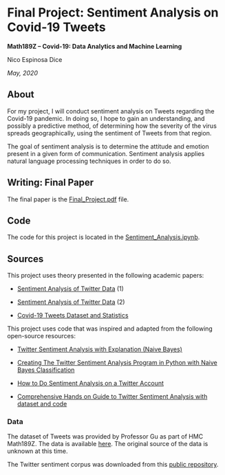 # Final Project: Sentiment Analysis on Covid-19 Tweets

**Math189Z – Covid-19: Data Analytics and Machine Learning**

Nico Espinosa Dice

*May, 2020*

## About
For my project, I will conduct sentiment analysis on Tweets regarding the Covid-19 pandemic. In doing so, I hope to gain an understanding, and possibly a predictive method, of determining how the severity of the virus spreads geographically, using the sentiment of Tweets from that region.

The goal of sentiment analysis is to determine the attitude and emotion present in a given form of communication. Sentiment analysis applies natural language processing techniques in order to do so.

## Writing: Final Paper
The final paper is the [Final_Project.pdf](https://github.com/nico-espinosadice/math189-covid19/blob/master/Project/Final_Paper.pdf) file.

## Code
The code for this project is located in the [Sentiment_Analysis.ipynb](https://github.com/nico-espinosadice/math189-covid19/blob/master/Project/Sentiment_Analysis.ipynb).

## Sources
This project uses theory presented in the following academic papers:  
- [Sentiment Analysis of Twitter Data](http://www.cs.columbia.edu/~julia/papers/Agarwaletal11.pdf) (1)

- [Sentiment Analysis of Twitter Data](https://arxiv.org/pdf/1711.10377.pdf) (2)

- [Covid-19 Tweets Dataset and Statistics](https://ieee-dataport.org/open-access/corona-virus-covid-19-tweets-dataset)


This project uses code that was inspired and adapted from the following open-source resources:  
- [Twitter Sentiment Analysis with Explanation (Naive Bayes)](https://medium.com/@koshut.takatsuji/twitter-sentiment-analysis-with-full-code-and-explanation-naive-bayes-a380b38f036b)

- [Creating The Twitter Sentiment Analysis Program in Python with Naive Bayes Classification](https://towardsdatascience.com/creating-the-twitter-sentiment-analysis-program-in-python-with-naive-bayes-classification-672e5589a7ed)

- [How to Do Sentiment Analysis on a Twitter Account](https://medium.com/better-programming/twitter-sentiment-analysis-15d8892c0082)

- [Comprehensive Hands on Guide to Twitter Sentiment Analysis with dataset and code](https://www.analyticsvidhya.com/blog/2018/07/hands-on-sentiment-analysis-dataset-python/)

### Data
The dataset of Tweets was provided by Professor Gu as part of HMC Math189Z. The data is available [here](https://math189covid19.github.io/resources.html). The original source of the data is unknown at this time.

The Twitter sentiment corpus was downloaded from this [public repository](https://github.com/zfz/twitter_corpus).
